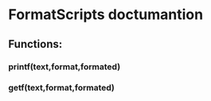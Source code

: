 # FormatScripts doctumantion

## Functions:

### <POST> printf(text,format,formated)
### <GET> getf(text,format,formated)
